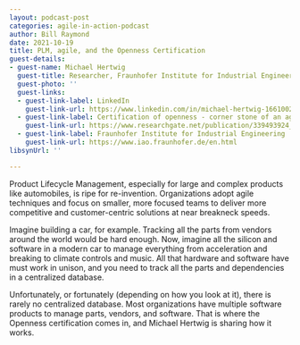 ```yaml
---
layout: podcast-post
categories: agile-in-action-podcast
author: Bill Raymond
date: 2021-10-19
title: PLM, agile, and the Openness Certification
guest-details:
- guest-name: Michael Hertwig
  guest-title: Researcher, Fraunhofer Institute for Industrial Engineering IAO
  guest-photo: ''
  guest-links:
  - guest-link-label: LinkedIn
    guest-link-url: https://www.linkedin.com/in/michael-hertwig-166100201/
  - guest-link-label: Certification of openness - corner stone of an agile PLM strategy
    guest-link-url: https://www.researchgate.net/publication/339493924_Certification_of_Openness_-_Corner_Stone_of_an_Agile_PLM_Strategy
  - guest-link-label: Fraunhofer Institute for Industrial Engineering
    guest-link-url: https://www.iao.fraunhofer.de/en.html
libsynUrl: ''

---
```

Product Lifecycle Management, especially for large and complex products like automobiles, is ripe for re-invention. Organizations adopt agile techniques and focus on smaller, more focused teams to deliver more competitive and customer-centric solutions at near breakneck speeds.

Imagine building a car, for example. Tracking all the parts from vendors around the world would be hard enough. Now, imagine all the silicon and software in a modern car to manage everything from acceleration and breaking to climate controls and music. All that hardware and software have must work in unison, and you need to track all the parts and dependencies in a centralized database.

Unfortunately, or fortunately (depending on how you look at it), there is rarely no centralized database. Most organizations have multiple software products to manage parts, vendors, and software. That is where the Openness certification comes in, and Michael Hertwig is sharing how it works.